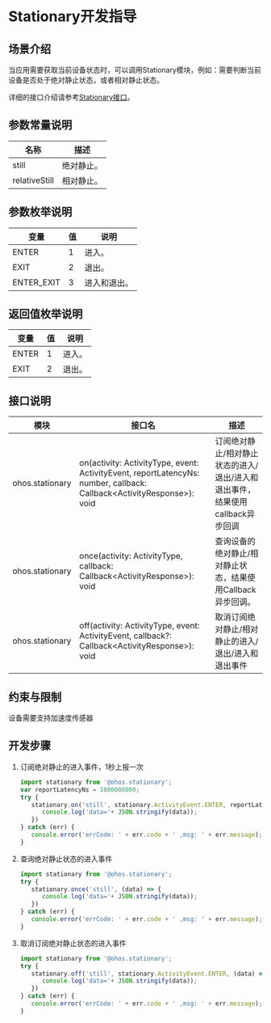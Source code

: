 # Stationary开发指导


## 场景介绍

当应用需要获取当前设备状态时，可以调用Stationary模块，例如：需要判断当前设备是否处于绝对静止状态，或者相对静止状态。

详细的接口介绍请参考[Stationary接口](../reference/apis/js-apis-stationary.md)。

## 参数常量说明

| 名称 | 描述 |
| -------- | -------- |
| still | 绝对静止。 |
| relativeStill | 相对静止。 |

## 参数枚举说明

| 变量                             | 值    | 说明                                       |
| ------------------------------ | ---- | ---------------------------------------- |
| ENTER         | 1    | 进入。   |
| EXIT | 2   | 退出。 |
| ENTER_EXIT | 3   | 进入和退出。 |

## 返回值枚举说明

| 变量                             | 值    | 说明                                       |
| ------------------------------ | ---- | ---------------------------------------- |
| ENTER         | 1    | 进入。   |
| EXIT | 2   | 退出。 |

## 接口说明

| 模块          | 接口名                                                       | 描述                                                         |
| ------------- | ------------------------------------------------------------ | ------------------------------------------------------------ |
| ohos.stationary | on(activity: ActivityType, event: ActivityEvent, reportLatencyNs: number, callback: Callback&lt;ActivityResponse&gt;): void | 订阅绝对静止/相对静止状态的进入/退出/进入和退出事件，结果使用callback异步回调 |
| ohos.stationary | once(activity: ActivityType, callback: Callback&lt;ActivityResponse&gt;): void | 查询设备的绝对静止/相对静止状态，结果使用Callback异步回调。 |
| ohos.stationary | off(activity: ActivityType, event: ActivityEvent, callback?: Callback&lt;ActivityResponse&gt;): void | 取消订阅绝对静止/相对静止的进入/退出/进入和退出事件                                 |

## 约束与限制

设备需要支持加速度传感器

## 开发步骤

1. 订阅绝对静止的进入事件，1秒上报一次

   ```js
   import stationary from '@ohos.stationary';
   var reportLatencyNs = 1000000000;
   try {
      stationary.on('still', stationary.ActivityEvent.ENTER, reportLatencyNs, (data) => {
         console.log('data='+ JSON.stringify(data));
      })
   } catch (err) {
      console.error('errCode: ' + err.code + ' ,msg: ' + err.message);
   }
   ```

2. 查询绝对静止状态的进入事件

   ```js
   import stationary from '@ohos.stationary';
   try {
      stationary.once('still', (data) => {
         console.log('data='+ JSON.stringify(data));
      })
   } catch (err) {
      console.error('errCode: ' + err.code + ' ,msg: ' + err.message);
   }
   ```

3. 取消订阅绝对静止状态的进入事件

   ```js
   import stationary from '@ohos.stationary';
   try {
      stationary.off('still', stationary.ActivityEvent.ENTER, (data) => {
         console.log('data='+ JSON.stringify(data));
      })
   } catch (err) {
      console.error('errCode: ' + err.code + ' ,msg: ' + err.message);
   }
   ```
